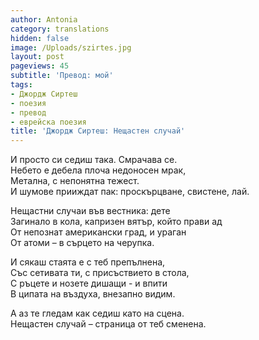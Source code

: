 ```yaml
---
author: Antonia
category: translations
hidden: false
image: /Uploads/szirtes.jpg
layout: post
pageviews: 45
subtitle: 'Превод: мой'
tags:
- Джордж Сиртеш
- поезия
- превод
- еврейска поезия
title: 'Джордж Сиртеш: Нещастен случай'
---
```


И просто си седиш така. Смрачава се.    
Небето е дебела плоча недоносен мрак,    
Метална, с непонятна тежест.    
И шумове прииждат пак: проскърцване, свистене, лай.

Нещастни случаи във вестника: дете    
Загинало в кола, капризен вятър, който прави ад    
От непознат американски град, и ураган    
От атоми – в сърцето на черупка.

И сякаш стаята e с теб препълнена,    
Със сетивата ти, с присъствието в стола,    
С ръцете и нозете дишащи - и впити    
В ципата на въздуха, внезапно видим.

А аз те гледам как седиш като на сцена.    
Нещастен случай – страница от теб сменена.